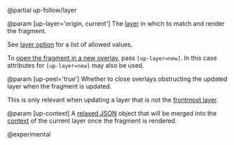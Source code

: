 @partial up-follow/layer

@param [up-layer='origin, current']
  The [layer](/up.layer) in which to match and render the fragment.

  See [layer option](/layer-option) for a list of allowed values.

  To [open the fragment in a new overlay](/opening-overlays), pass `[up-layer=new]`.
  In this case attributes for `[up-layer=new]` may also be used.

@param [up-peel='true']
  Whether to close overlays obstructing the updated layer when the fragment is updated.

  This is only relevant when updating a layer that is not the [frontmost layer](/up.layer.front).

@param [up-context]
  A [relaxed JSON](/relaxed-json) object that will be merged into the [context](/context)
  of the current layer once the fragment is rendered.

  @experimental
